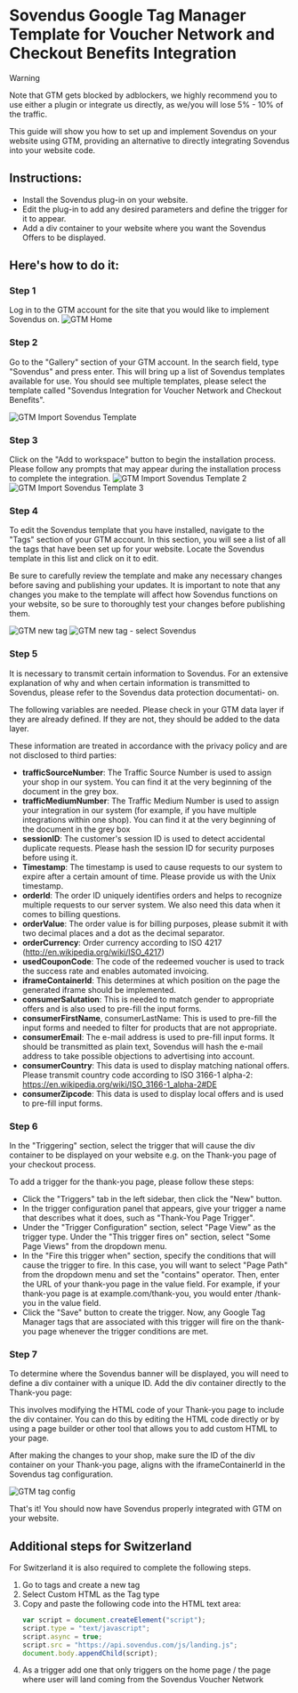 # Sovendus Google Tag Manager Template for Voucher Network and Checkout Benefits Integration

> [!WARNING]
> Note that GTM gets blocked by adblockers, we highly recommend you to use either a plugin or integrate us directly, as we/you will lose 5% - 10% of the traffic.

This guide will show you how to set up and implement Sovendus on your website using GTM, providing an
alternative to directly integrating Sovendus into your website code.

## Instructions:

- Install the Sovendus plug-in on your website.
- Edit the plug-in to add any desired parameters and define the trigger for it to appear.
- Add a div container to your website where you want the Sovendus Offers to be displayed.

## Here's how to do it:

### Step 1

Log in to the GTM account for the site that you would like to implement Sovendus on.
![GTM Home](https://raw.githubusercontent.com/Sovendus-GmbH/Sovendus-GTM-v2/main/screenshots/Bild1.jpg)

### Step 2

Go to the "Gallery" section of your GTM account. In the search field, type "Sovendus" and press enter. This
will bring up a list of Sovendus templates available for use. You should see multiple templates, please select
the template called "Sovendus Integration for Voucher Network and Checkout Benefits".

![GTM Import Sovendus Template](https://raw.githubusercontent.com//Sovendus-GmbH/Sovendus-GTM-v2/main/screenshots/Bild2.png)

### Step 3

Click on the "Add to workspace" button to begin the installation process. Please follow any prompts that
may appear during the installation process to complete the integration.
![GTM Import Sovendus Template 2](https://raw.githubusercontent.com//Sovendus-GmbH/Sovendus-GTM-v2/main/screenshots/Bild3.jpg)
![GTM Import Sovendus Template 3](https://raw.githubusercontent.com//Sovendus-GmbH/Sovendus-GTM-v2/main/screenshots/Bild4.jpg)

### Step 4

To edit the Sovendus template that you have installed, navigate to the "Tags" section of your GTM account.
In this section, you will see a list of all the tags that have been set up for your website. Locate the Sovendus
template in this list and click on it to edit.

Be sure to carefully review the template and make any necessary changes before saving and publishing
your updates. It is important to note that any changes you make to the template will affect how Sovendus
functions on your website, so be sure to thoroughly test your changes before publishing them.

![GTM new tag](https://raw.githubusercontent.com//Sovendus-GmbH/Sovendus-GTM-v2/main/screenshots/Bild5.jpg)
![GTM new tag - select Sovendus](https://raw.githubusercontent.com//Sovendus-GmbH/Sovendus-GTM-v2/main/screenshots/Bild6.jpg)

### Step 5

It is necessary to transmit certain information to Sovendus. For an extensive explanation of why and when
certain information is transmitted to Sovendus, please refer to the Sovendus data protection documentati-
on.

The following variables are needed. Please check in your GTM data layer if they are already defined. If they
are not, they should be added to the data layer.

These information are treated in accordance with the privacy policy and are not disclosed to third parties:

- **trafficSourceNumber**: The Traffic Source Number is used to assign your shop in our system. You can
  find it at the very beginning of the document in the grey box.
- **trafficMediumNumber**: The Traffic Medium Number is used to assign your integration in our
  system (for example, if you have multiple integrations within one shop). You can find it at the very
  beginning of the document in the grey box
- **sessionID**: The customer's session ID is used to detect accidental duplicate requests. Please hash
  the session ID for security purposes before using it.
- **Timestamp**: The timestamp is used to cause requests to our system to expire after a certain
  amount of time. Please provide us with the Unix timestamp.
- **orderId**: The order ID uniquely identifies orders and helps to recognize multiple requests to our
  server system. We also need this data when it comes to billing questions.
- **orderValue**: The order value is for billing purposes, please submit it with two decimal places and a
  dot as the decimal separator.
- **orderCurrency**: Order currency according to ISO 4217 (http://en.wikipedia.org/wiki/ISO_4217)
- **usedCouponCode**: The code of the redeemed voucher is used to track the success rate and enables
  automated invoicing.
- **iframeContainerId**: This determines at which position on the page the generated iframe should be
  implemented.
- **consumerSalutation**: This is needed to match gender to appropriate offers and is also used to
  pre-fill the input forms.
- **consumerFirstName**, consumerLastName: This is used to pre-fill the input forms and needed to
  filter for products that are not appropriate.
- **consumerEmail**: The e-mail address is used to pre-fill input forms. It should be transmitted as plain
  text, Sovendus will hash the e-mail address to take possible objections to advertising into account.
- **consumerCountry**: This data is used to display matching national offers. Please transmit country
  code according to ISO 3166-1 alpha-2: https://en.wikipedia.org/wiki/ISO_3166-1_alpha-2#DE
- **consumerZipcode**: This data is used to display local offers and is used to pre-fill input forms.

### Step 6

In the "Triggering" section, select the trigger that will cause the div container to be displayed on your
website e.g. on the Thank-you page of your checkout process.

To add a trigger for the thank-you page, please follow these steps:

- Click the "Triggers" tab in the left sidebar, then click the "New" button.
- In the trigger configuration panel that appears, give your trigger a name that describes what it
  does, such as "Thank-You Page Trigger".
- Under the "Trigger Configuration" section, select "Page View" as the trigger type. Under the "This
  trigger fires on" section, select "Some Page Views" from the dropdown menu.
- In the "Fire this trigger when" section, specify the conditions that will cause the trigger to fire. In
  this case, you will want to select "Page Path" from the dropdown menu and set the "contains"
  operator. Then, enter the URL of your thank-you page in the value field. For example, if your
  thank-you page is at example.com/thank-you, you would enter /thank-you in the value field.
- Click the "Save" button to create the trigger. Now, any Google Tag Manager tags that are associated
  with this trigger will fire on the thank-you page whenever the trigger conditions are met.

### Step 7

To determine where the Sovendus banner will be displayed, you will need to define a div container with a
unique ID. Add the div container directly to the Thank-you page:

This involves modifying the HTML code of your Thank-you page to include the div container. You can do
this by editing the HTML code directly or by using a page builder or other tool that allows you to add
custom HTML to your page.

After making the changes to your shop, make sure the ID of the div container on your Thank-you page,
aligns with the iframeContainerId in the Sovendus tag configuration.

![GTM tag config](https://raw.githubusercontent.com//Sovendus-GmbH/Sovendus-GTM-v2/main/screenshots/Bild7.jpg)

That's it! You should now have Sovendus properly integrated with GTM on your website.

## Additional steps for Switzerland

For Switzerland it is also required to complete the following steps.

1. Go to tags and create a new tag
2. Select Custom HTML as the Tag type
3. Copy and paste the following code into the HTML text area:
   ```javascript
   var script = document.createElement("script");
   script.type = "text/javascript";
   script.async = true;
   script.src = "https://api.sovendus.com/js/landing.js";
   document.body.appendChild(script);
   ```
4. As a trigger add one that only triggers on the home page / the page where user will land coming from the Sovendus Voucher Network
